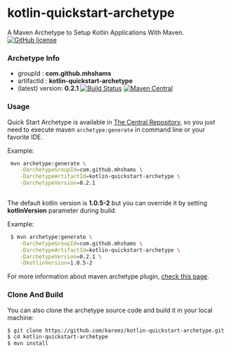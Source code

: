 # kotlin-quickstart-archetype

A Maven Archetype to Setup Kotlin Applications With Maven.
[![GitHub license](https://img.shields.io/badge/license-Apache%20License%202.0-blue.svg?style=flat)](http://www.apache.org/licenses/LICENSE-2.0)
 
### Archetype Info
- groupId         : **com.github.mhshams**
- artifactId      : **kotlin-quickstart-archetype**
- (latest) version: **0.2.1**
[![Build Status](https://travis-ci.org/kareez/kotlin-quickstart-archetype.svg?branch=master)](https://travis-ci.org/kareez/kotlin-quickstart-archetype)
[![Maven Central](https://maven-badges.herokuapp.com/maven-central/com.github.mhshams/kotlin-quickstart-archetype/badge.svg)](https://maven-badges.herokuapp.com/maven-central/com.github.mhshams/kotlin-quickstart-archetype)

### Usage

Quick Start Archetype is available in [The Central Repository](http://search.maven.org/#browse), so you just need to execute maven `archetype:generate` in command line or your favorite IDE.

Example:
```bash
 mvn archetype:generate \
    -DarchetypeGroupId=com.github.mhshams \
    -DarchetypeArtifactId=kotlin-quickstart-archetype \
    -DarchetypeVersion=0.2.1
 
```

The default kotlin version is **1.0.5-2** but you can override it by setting **kotlinVersion** parameter during build.

Example:
```bash
 $ mvn archetype:generate \
    -DarchetypeGroupId=com.github.mhshams \
    -DarchetypeArtifactId=kotlin-quickstart-archetype \
    -DarchetypeVersion=0.2.1 \
    -DkotlinVersion=1.0.5-2

```

For more information about maven archetype plugin, [check this page](http://maven.apache.org/archetype/maven-archetype-plugin/).

### Clone And Build

You can also clone the archetype source code and build it in your local machine:

```bash
$ git clone https://github.com/kareez/kotlin-quickstart-archetype.git
$ cd kotlin-quickstart-archetype
$ mvn install

```

